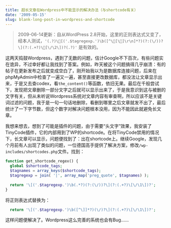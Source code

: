 ```yaml
---
title: 超长文章在Wordpress中不能显示的解决办法（与shortcode有关）
date: '2009-05-15'
slug: blank-long-post-in-wordpress-and-shortcode
---
```


> 2009-06-14更新：自从WordPress 2.8开始，这里的正则表达式又变了，经本人测试，`'(.?)\[('.$tagregexp.')\b([^\[\]\r\n]*?)(?:(\/))?\](?:(.+?)\[\/\2\])?(.?)'` 是有效的。

这两天捣鼓Wordpress，遇到了无数的问题，估计Google不下百次，有些问题实在诡异，不过幸好都让我找到了答案。例如，昨天被这个问题搞得几乎崩溃：有的帖子在更新发布之后就变成空白了，刚开始我以为是数据库连接问题，后来在phpMyAdmin中检查了一遍又一遍，甚至直接更改数据库，都没法让文章显示出来，于是又去查codex，看`the_content()`等函数，依旧无果。最后在千般尝试下，发现把文章删除一部分文字之后就可以显示出来了，于是我意识到这与被删的文字有关，但从未听说Wordpress系统对文章内容有审查啊，所以应该不是关键词过滤的问题，我于是一句一句话地删除，看删到哪里之后文章就发不出了，最后统计了一下字节数，但这个数字对解决问题根本没用，因为不能因此就避免长文章。

我想来想去，想到了可能是插件的问题，由于需要“头文字”效果，我安装了TinyCode插件，它的内部用到了WP的shortcode。在将TinyCode禁用的情况下，长文章可以显示，问题便找到了：出在shortcode上。继续Google，发现几个月前有人出现了类似的问题，一位德国高手提供了解决方案，修改`/wp-includes/shortcodes.php`文件。找到：

```php
function get_shortcode_regex() {
  global $shortcode_tags;
  $tagnames = array_keys($shortcode_tags);
  $tagregexp = join( '|', array_map('preg_quote', $tagnames) );
  
  return '\[('.$tagregexp.')\b(.*?)(?:(\/))?\](?:(.+?)\[\/\1\])?';
}
```

将正则表达式替换为：

```php
  return '\[('.$tagregexp.')\b([^\]]*?)(\/)?\](?:(.+?)\[\/\1\])?';
```

这样问题便解决了。Wordpress这么完善的系统也会有Bug……
